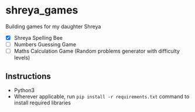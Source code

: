 # shreya_games
Building games for my daughter Shreya

-[x] Shreya Spelling Bee
-[ ] Numbers Guessing Game
-[ ] Maths Calculation Game (Random problems generator with difficulty levels)

## Instructions
- Python3
- Wherever applicable, run `pip install -r requirements.txt` command to install required libraries
